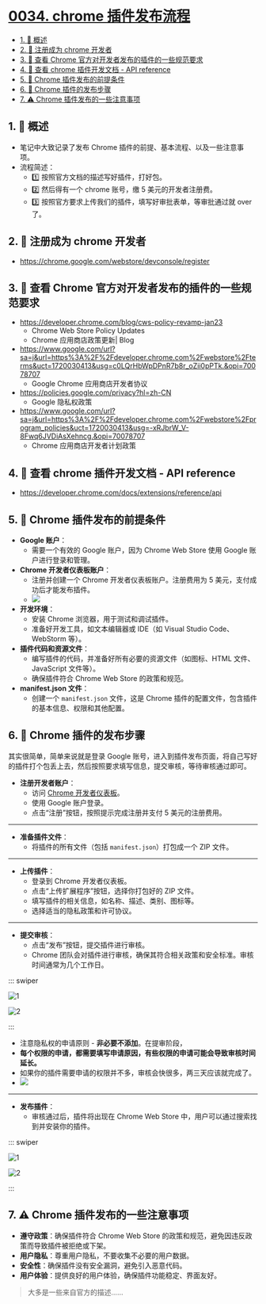 # [0034. chrome 插件发布流程](https://github.com/Tdahuyou/TNotes.chrome/tree/main/notes/0034.%20chrome%20%E6%8F%92%E4%BB%B6%E5%8F%91%E5%B8%83%E6%B5%81%E7%A8%8B)

<!-- region:toc -->

- [1. 📝 概述](#1--概述)
- [2. 🔗 注册成为 chrome 开发者](#2--注册成为-chrome-开发者)
- [3. 🔗 查看 Chrome 官方对开发者发布的插件的一些规范要求](#3--查看-chrome-官方对开发者发布的插件的一些规范要求)
- [4. 🔗 查看 chrome 插件开发文档 - API reference](#4--查看-chrome-插件开发文档---api-reference)
- [5. 📒 Chrome 插件发布的前提条件](#5--chrome-插件发布的前提条件)
- [6. 📒 Chrome 插件的发布步骤](#6--chrome-插件的发布步骤)
- [7. ⚠️ Chrome 插件发布的一些注意事项](#7-️-chrome-插件发布的一些注意事项)

<!-- endregion:toc -->

## 1. 📝 概述

- 笔记中大致记录了发布 Chrome 插件的前提、基本流程、以及一些注意事项。
- 流程简述：
  - 1️⃣ 按照官方文档的描述写好插件，打好包。
  - 2️⃣ 然后得有一个 chrome 账号，缴 5 美元的开发者注册费。
  - 3️⃣ 按照官方要求上传我们的插件，填写好审批表单，等审批通过就 over 了。

## 2. 🔗 注册成为 chrome 开发者

- https://chrome.google.com/webstore/devconsole/register

## 3. 🔗 查看 Chrome 官方对开发者发布的插件的一些规范要求

- https://developer.chrome.com/blog/cws-policy-revamp-jan23
  - Chrome Web Store Policy Updates
  - Chrome 应用商店政策更新| Blog
- https://www.google.com/url?sa=j&url=https%3A%2F%2Fdeveloper.chrome.com%2Fwebstore%2Fterms&uct=1720030413&usg=c0LQrHbWpDPnR7b8r_oZii0pPTk.&opi=70078707
  - Google Chrome 应用商店开发者协议
- https://policies.google.com/privacy?hl=zh-CN
  - Google 隐私权政策
- https://www.google.com/url?sa=j&url=https%3A%2F%2Fdeveloper.chrome.com%2Fwebstore%2Fprogram_policies&uct=1720030413&usg=-xRJbrW_V-8Fwq6JVDiAsXehncg.&opi=70078707
  - Chrome 应用商店开发者计划政策

## 4. 🔗 查看 chrome 插件开发文档 - API reference

- https://developer.chrome.com/docs/extensions/reference/api

## 5. 📒 Chrome 插件发布的前提条件

- **Google 账户**：
  - 需要一个有效的 Google 账户，因为 Chrome Web Store 使用 Google 账户进行登录和管理。
- **Chrome 开发者仪表板账户**：
  - 注册并创建一个 Chrome 开发者仪表板账户。注册费用为 5 美元，支付成功后才能发布插件。
  - ![](https://cdn.jsdelivr.net/gh/tnotesjs/imgs@main/2024-12-13-13-26-51.png)
- **开发环境**：
  - 安装 Chrome 浏览器，用于测试和调试插件。
  - 准备好开发工具，如文本编辑器或 IDE（如 Visual Studio Code、WebStorm 等）。
- **插件代码和资源文件**：
  - 编写插件的代码，并准备好所有必要的资源文件（如图标、HTML 文件、JavaScript 文件等）。
  - 确保插件符合 Chrome Web Store 的政策和规范。
- **manifest.json 文件**：
  - 创建一个 `manifest.json` 文件，这是 Chrome 插件的配置文件，包含插件的基本信息、权限和其他配置。

## 6. 📒 Chrome 插件的发布步骤

其实很简单，简单来说就是登录 Google 账号，进入到插件发布页面，将自己写好的插件打个包丢上去，然后按照要求填写信息，提交审核，等待审核通过即可。

- **注册开发者账户**：
  - 访问 [Chrome 开发者仪表板](https://chrome.google.com/webstore/developer/dashboard)。
  - 使用 Google 账户登录。
  - 点击“注册”按钮，按照提示完成注册并支付 5 美元的注册费用。

---

- **准备插件文件**：
  - 将插件的所有文件（包括 `manifest.json`）打包成一个 ZIP 文件。

---

- **上传插件**：
  - 登录到 Chrome 开发者仪表板。
  - 点击“上传扩展程序”按钮，选择你打包好的 ZIP 文件。
  - 填写插件的相关信息，如名称、描述、类别、图标等。
  - 选择适当的隐私政策和许可协议。

---

- **提交审核**：
  - 点击“发布”按钮，提交插件进行审核。
  - Chrome 团队会对插件进行审核，确保其符合相关政策和安全标准。审核时间通常为几个工作日。

::: swiper

![1](https://cdn.jsdelivr.net/gh/tnotesjs/imgs@main/2025-01-01-19-28-03.png)

![2](https://cdn.jsdelivr.net/gh/tnotesjs/imgs@main/2025-01-01-19-29-10.png)

:::

- 注意隐私权的申请原则 - **非必要不添加**。在提审阶段，
- **每个权限的申请，都需要填写申请原因，有些权限的申请可能会导致审核时间延长。**
- 如果你的插件需要申请的权限并不多，审核会快很多，两三天应该就完成了。
- ![](https://cdn.jsdelivr.net/gh/tnotesjs/imgs@main/2025-01-01-19-29-58.png)

---

- **发布插件**：
  - 审核通过后，插件将出现在 Chrome Web Store 中，用户可以通过搜索找到并安装你的插件。

::: swiper

![1](https://cdn.jsdelivr.net/gh/tnotesjs/imgs@main/2025-01-01-19-31-29.png)

![2](https://cdn.jsdelivr.net/gh/tnotesjs/imgs@main/2025-01-01-19-31-00.png)

:::

## 7. ⚠️ Chrome 插件发布的一些注意事项

- **遵守政策**：确保插件符合 Chrome Web Store 的政策和规范，避免因违反政策而导致插件被拒绝或下架。
- **用户隐私**：尊重用户隐私，不要收集不必要的用户数据。
- **安全性**：确保插件没有安全漏洞，避免引入恶意代码。
- **用户体验**：提供良好的用户体验，确保插件功能稳定、界面友好。

> 大多是一些来自官方的描述……
